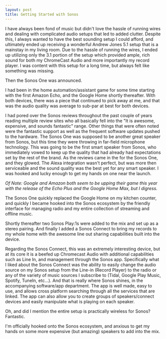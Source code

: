 ```yaml
---
layout: post
title: Getting Started with Sonos
---
```


I have always been fond of music but didn't love the hassle of running wires and dealing with complicated audio setups that led to added clutter. Despite this, I always wanted to have the best sounding setup I could afford, and ultimately ended up receiving a wonderful Andrew Jones 5.1 setup that is a mainstay in my living room. Due to the hassle of running the wires, I ended up utilizing only the 3.1 portion of the setup which provided ample, rich sound for both my ChromeCast Audio and more importantly my record player. I was content with this setup for a long time, but always felt like something was missing. 

Then the Sonos One was announced.

I had been in the home automation/assistant game for some time starting with the first Amazon Echo, and the Google Home shortly thereafter. With both devices, there was a piece that continued to pick away at me, and that was the audio quality was average to sub-par at best for both devices.

I had pored over the Sonos reviews throughout the past couple of years reading multiple review sites who all basically fell into the "It is awesome, expensive, and sounds fantastic" range. Other things that were often noted were the fantastic support as well as the frequent software updates pushed to the hardware. The Sonos One was supposed to be another great speaker from Sonos, but this time they were throwing in far-field microphone technology. This was going to be the first smart speaker from Sonos, who immediately vowed to keep up the quality that had already had expectations set by the rest of the brand. As the reviews came in the for the Sonos One, and they glowed. The Alexa integration wasn't perfect, but was more then serviceable and the sound quality was the best yet for any smart speaker. I was hooked and lucky enough to get my hands on one near the launch.

_Of Note:  Google and Amazon both seem to be upping their game this year with the release of the Echo Plus and the Google Home Max, but I digress._

The Sonos One quickly replaced the Google Home on my kitchen counter, and quickly I became hooked into the Sonos ecosystem by the friendly interface for managing radio and my entire collection of streaming and offline music.

Shortly thereafter two Sonos Play:1s were added to the mix and set up as a stereo pairing. And finally I added a Sonos Connect to bring my records to my whole home with the awesome line out sharing capabilities built into the device.

Regarding the Sonos Connect, this was an extremely interesting device, but at its core it is a beefed up Chromecast Audio with additional capabilities such as Line In, and management through the Sonos app. Specifically what I liked about the Sonos Connect was the ability to easily change the audio source on my Sonos setup from the Line-in (Record Player) to the radio or any of the variety of music sources I subscribe to (Tidal, Google Play Music, Spotify, TuneIn, etc...). And that is really where Sonos shines, in the accompanying software/app department. The app is well made, easy to use, and allows cross platform searching through all the services that are linked. The app can also allow you to create groups of speakers/connect devices and easily manipulate what is playing on each speaker.

Oh, and did I mention the entire setup is practically wireless for Sonos? Fantastic.

I'm officially hooked onto the Sonos ecosystem, and anxious to get my hands on some more expensive (but amazing) speakers to add into the mix.
